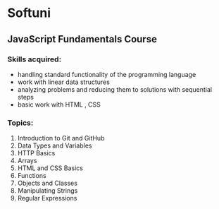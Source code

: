 # Softuni

## JavaScript Fundamentals Course

### Skills acquired:

- handling standard functionality of the programming language
- work with linear data structures
- analyzing problems and reducing them to solutions with sequential steps
- basic work with HTML , CSS


### Topics:
1. Introduction to Git and GitHub
2. Data Types and Variables
3. HTTP Basics
4. Arrays
5. HTML and CSS Basics
6. Functions
7. Objects and Classes
8. Manipulating Strings
9. Regular Expressions
